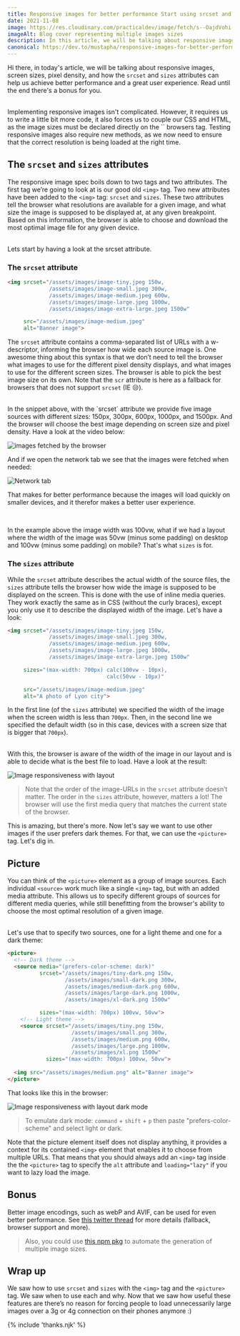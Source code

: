 ```yaml
---
title: Responsive images for better performance Start using srcset and picture
date: 2021-11-08
image: https://res.cloudinary.com/practicaldev/image/fetch/s--OajdVohi--/c_imagga_scale,f_auto,fl_progressive,h_420,q_auto,w_1000/https://dev-to-uploads.s3.amazonaws.com/uploads/articles/leli06vfsxvff4s73nkc.png
imageAlt: Blog cover representing multiple images sizes
description: In this article, we will be talking about responsive images, screen sizes, pixel density, and how the srcset and sizes attributes can help us achieve better performance and a great user experience...
canonical: https://dev.to/mustapha/responsive-images-for-better-performance-start-using-srcset-and-picture-11kc
---
```


Hi there, in today's article, we will be talking about responsive images, screen sizes, pixel density, and how the `srcset` and `sizes` attributes can help us achieve better performance and a great user experience. Read until the end there's a bonus for you.

<br>
Implementing responsive images isn't complicated. However, it requires us to write a little bit more code, it also forces us to couple our CSS and HTML, as the image sizes must be declared directly on the `<img>` browsers tag.
Testing responsive images also require new methods, as we now need to ensure that the correct resolution is being loaded at the right time.


## The `srcset` and `sizes` attributes

The responsive image spec boils down to two tags and two attributes. The first tag we’re going to look at is our good old `<img>` tag. Two new attributes have been added to the `<img>` tag: `srcset` and `sizes`. These two attributes tell the browser what resolutions are available for a given image, and what size the image is supposed to be displayed at, at any given breakpoint. Based on this information, the browser is able to choose and download the most optimal image file for any given device.

<br>
Lets start by having a look at the srcset attribute.

### The `srcset` attribute
```html
<img srcset="/assets/images/image-tiny.jpeg 150w,
             /assets/images/image-small.jpeg 300w,
             /assets/images/image-medium.jpeg 600w,
             /assets/images/image-large.jpeg 1000w,
             /assets/images/image-extra-large.jpeg 1500w"

     src="/assets/images/image-medium.jpeg"
     alt="Banner image">
```

The `srcset` attribute contains a comma-separated list of URLs with a w-descriptor, informing the browser how wide each source image is.
One awesome thing about this syntax is that we don’t need to tell the browser what images to use for the different pixel density displays, and what images to use for the different screen sizes. The browser is able to pick the best image size on its own.
Note that the `scr` attribute is here as a fallback for browsers that does not support `srcset` (IE 😒).

<br>
In the snippet above, with the `srcset` attribute we provide five image sources with different sizes: 150px, 300px, 600px, 1000px, and 1500px. And the browser will choose the best image depending on screen size and pixel density. Have a look at the video below:

![images fetched by the browser](https://dev-to-uploads.s3.amazonaws.com/uploads/articles/cg2a8daauv08l6ae4ox1.gif)

And if we open the network tab we see that the images were fetched when needed:

![Network tab](https://dev-to-uploads.s3.amazonaws.com/uploads/articles/jjsr57eubo2kdxxafm0y.png)

That makes for better performance because the images will load quickly on smaller devices, and it therefor makes a better user experience.


&nbsp;

In the example above the image width was 100vw, what if we had a layout where the width of the image was 50vw (minus some padding) on desktop and 100vw (minus some padding) on mobile?
That's what `sizes` is for.

### The `sizes` attribute
While the `srcset` attribute describes the actual width of the source files, the `sizes` attribute tells the browser how wide the image is supposed to be displayed on the screen. This is done with the use of inline media queries. They work exactly the same as in CSS (without the curly braces), except you only use it to describe the displayed width of the image. Let's have a look:

```html
<img srcset="/assets/images/image-tiny.jpeg 150w,
             /assets/images/image-small.jpeg 300w,
             /assets/images/image-medium.jpeg 600w,
             /assets/images/image-large.jpeg 1000w,
             /assets/images/image-extra-large.jpeg 1500w"

     sizes="(max-width: 700px) calc(100vw - 10px),
                               calc(50vw - 10px)"

     src="/assets/images/image-medium.jpeg"
     alt="A photo of Lyon city">
```

In the first line (of the `sizes` attribute) we specified the width of the image when the screen width is less than `700px`. Then, in the second line we specified the default width (so in this case, devices with a screen size that is bigger that `700px`).

<br>
With this, the browser is aware of the width of the image in our layout and is able to decide what is the best file to load. Have a look at the result:

![Image responsiveness with layout](https://dev-to-uploads.s3.amazonaws.com/uploads/articles/6gc6pwqybbhdsfr39frz.gif)


> Note that the order of the image-URLs in the `srcset` attribute doesn’t matter. The order in the `sizes` attribute, however, matters a lot! The browser will use the first media query that matches the current state of the browser.

This is amazing, but there's more. Now let's say we want to use other images if the user prefers dark themes.
For that, we can use the `<picture>` tag. Let's dig in.

## Picture

You can think of the `<picture>` element as a group of image sources. Each individual `<source>` work much like a single `<img>` tag, but with an added media attribute. This allows us to specify different groups of sources for different media queries, while still benefitting from the browser's ability to choose the most optimal resolution of a given image.


<br>
Let's use that to specify two sources, one for a light theme and one for a dark theme:

```html 
<picture>
  <!-- Dark theme -->
  <source media="(prefers-color-scheme: dark)"
          srcset="/assets/images/tiny-dark.png 150w,
                  /assets/images/small-dark.png 300w,
                  /assets/images/medium-dark.png 600w,
                  /assets/images/large-dark.png 1000w,
                  /assets/images/xl-dark.png 1500w"

          sizes="(max-width: 700px) 100vw, 50vw">
    <!-- Light theme -->
    <source srcset="/assets/images/tiny.png 150w,
                    /assets/images/small.png 300w,
                    /assets/images/medium.png 600w,
                    /assets/images/large.png 1000w,
                    /assets/images/xl.png 1500w"
            sizes="(max-width: 700px) 100vw, 50vw">
 
  <img src="/assets/images/medium.png" alt="Banner image">
</picture>
``` 
That looks like this in the browser:

![Image responsiveness with layout dark mode](https://i.ibb.co/6vxHZpZ/xxx.gif)

> To emulate dark mode: `command` + `shift` + `p` then paste "prefers-color-scheme" and select light or dark.

Note that the picture element itself does not display anything, it provides a context for its contained `<img>` element that enables it to choose from multiple URLs. That means that you should always add an `<img>` tag inside the the `<picture>` tag to specify the `alt` attribute and `loading="lazy"` if you want to lazy load the image.


## Bonus
Better image encodings, such as webP and AVIF, can be used for even better performance. 
See [this twitter thread](https://twitter.com/theangularguy/status/1457618942533386246) for more details (fallback, browser support and more).



> Also, you could use [this npm pkg](https://www.npmjs.com/package/srcset-generator) to automate the generation of multiple image sizes.



## Wrap up

We saw how to use `srcset` and `sizes` with the `<img>` tag and the `<picture>` tag. We saw when to use each and why. Now that we saw how useful these features are there’s no reason for forcing people to load unnecessarily large images over a 3g or 4g connection on their phones anymore :)

{% include 'thanks.njk' %}


